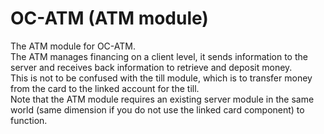 # OC-ATM (ATM module)
The ATM module for OC-ATM.<br>
The ATM manages financing on a client level, it sends information to the server and receives back information to retrieve and deposit money.<br>
This is not to be confused with the till module, which is to transfer money from the card to the linked account for the till.<br>
Note that the ATM module requires an existing server module in the same world (same dimension if you do not use the linked card component) to function.<br>